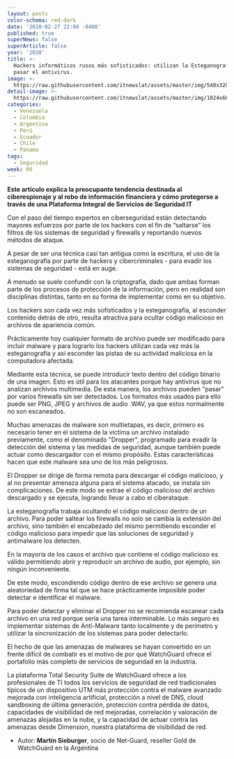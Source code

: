 ```yaml
---
layout: posts
color-schema: red-dark
date: '2020-02-27 22:08 -0400'
published: true
superNews: false
superArticle: false
year: '2020'
title: >-
  Hackers informáticos rusos más sofisticados: utilizan la Esteganografía para
  pasar el antivirus. 
image: >-
  https://raw.githubusercontent.com/itnewslat/assets/master/img/540x320/Martin-Sieburger-p.jpg
detail-image: >-
  https://raw.githubusercontent.com/itnewslat/assets/master/img/1024x680/Martin-Sieburger-g.jpg
categories:
  - Venezuela
  - Colombia
  - Argentina
  - Perú
  - Ecuador
  - Chile
  - Panama
tags:
  - Seguridad
week: 09
---
```

**Este artículo explica la preocupante tendencia destinada al ciberespionaje y al robo de  información financiera y cómo protegerse a través de una Plataforma Integral de Servicios  de Seguridad IT**
                   
Con el paso del tiempo expertos en ciberseguridad están detectando mayores esfuerzos por parte de los hackers con el fin de “saltarse” los filtros de los sistemas de seguridad y firewalls y reportando nuevos métodos de ataque.

A pesar de ser una técnica casi tan antigua como la escritura, el uso de la esteganografía por parte de hackers y cibercriminales  - para evadir los sistemas de seguridad - está en auge.

A menudo se suele confundir con la criptografía, dado que ambas forman parte de los procesos de protección de la información, pero en realidad son disciplinas distintas, tanto en su forma de implementar como en su objetivo. 

Los hackers son cada vez más sofisticados y la esteganografía, al esconder contenido detrás de otro, resulta atractiva para ocultar código malicioso en archivos de apariencia común.

Prácticamente hoy cualquier formato de archivo puede ser modificado para incluir malware y para lograrlo los hackers utilizan cada vez más la esteganografía y así esconder las pistas de su actividad maliciosa en la computadora afectada.

Mediante esta técnica, se puede introducir texto dentro del código binario de una imagen. Esto es útil para los atacantes porque hay antivirus que no analizan archivos multimedia. 
De esta manera, los archivos pueden "pasar" por varios firewalls sin ser detectados. 
Los formatos más usados para ello puede ser PNG, JPEG y archivos de audio .WAV, ya que estos normalmente no son escaneados. 

Muchas amenazas de malware son multietapas, es decir, primero es necesario tener en el sistema de la víctima un archivo instalado previamente, como el denominado "Dropper", programado para evadir la detección del sistema y las medidas de seguridad, aunque también puede actuar como descargador con el mismo propósito. Estas características hacen que este malware sea uno de los más peligrosos.

El Dropper se dirige de forma remota para descargar el código malicioso, y al no presentar amenaza alguna para el sistema atacado, se instala sin complicaciones. De este modo se extrae el código malicioso del archivo descargado y se ejecuta, logrando llevar a cabo el ciberataque.

La esteganografía trabaja ocultando el código malicioso dentro de un archivo. Para poder saltear los firewalls no solo se cambia la extensión del archivo, sino también el encabezado del mismo permitiendo esconder el código malicioso para impedir que las soluciones de seguridad y  antimalware  los detecten.

En la mayoría de los casos el archivo que contiene el código malicioso es válido permitiendo abrir y reproducir un archivo de audio, por ejemplo,  sin ningún inconveniente. 

De este modo, escondiendo código dentro de ese archivo se genera una aleatoriedad de firma tal que se hace prácticamente imposible poder detectar e identificar el malware.

Para poder detectar y eliminar el Dropper no se recomienda escanear cada archivo en una red porque sería una tarea interminable. Lo más seguro es implementar sistemas de Anti-Malware tanto localmente y de perímetro y utilizar la sincronización de los sistemas para poder detectarlo.

El hecho de que las amenazas de malwares se hayan convertido en un frente difícil de combatir es el motivo de por qué WatchGuard ofrece el portafolio más completo de servicios de seguridad en la industria.

La plataforma Total Security Suite de WatchGuard ofrece a los profesionales de TI todos los servicios de seguridad de red tradicionales típicos de un dispositivo UTM más protección contra el malware avanzado mejorada con inteligencia artificial, protección a nivel de DNS, cloud sandboxing de última generación, protección contra pérdida de datos, capacidades de visibilidad de red mejoradas, correlación y valoración de amenazas alojadas en la nube, y la capacidad de actuar contra las amenazas desde Dimension, nuestra plataforma de visibilidad de red. 

 * Autor: **Martín Sieburger**, socio de Net-Guard, reseller Gold de WatchGuard en la Argentina